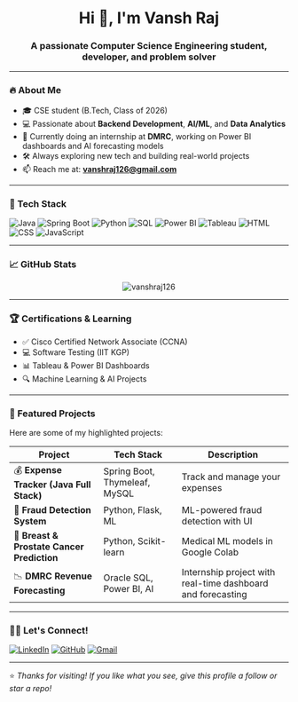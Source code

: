 <h1 align="center">Hi 👋, I'm Vansh Raj</h1>
<h3 align="center">A passionate Computer Science Engineering student, developer, and problem solver</h3>

---

### 🔥 About Me

- 🎓 CSE student (B.Tech, Class of 2026)
- 💻 Passionate about **Backend Development**, **AI/ML**, and **Data Analytics**
- 💼 Currently doing an internship at **DMRC**, working on Power BI dashboards and AI forecasting models
- 🛠️ Always exploring new tech and building real-world projects
- 📫 Reach me at: **vanshraj126@gmail.com**

---

### 🧠 Tech Stack

![Java](https://img.shields.io/badge/-Java-007396?style=flat-square&logo=java)
![Spring Boot](https://img.shields.io/badge/-Spring%20Boot-6DB33F?style=flat-square&logo=spring-boot)
![Python](https://img.shields.io/badge/-Python-3776AB?style=flat-square&logo=python)
![SQL](https://img.shields.io/badge/-SQL-4479A1?style=flat-square&logo=postgresql)
![Power BI](https://img.shields.io/badge/-Power%20BI-F2C811?style=flat-square&logo=power-bi)
![Tableau](https://img.shields.io/badge/-Tableau-E97627?style=flat-square&logo=tableau)
![HTML](https://img.shields.io/badge/-HTML5-E34F26?style=flat-square&logo=html5)
![CSS](https://img.shields.io/badge/-CSS3-1572B6?style=flat-square&logo=css3)
![JavaScript](https://img.shields.io/badge/-JavaScript-F7DF1E?style=flat-square&logo=javascript)

---

### 📈 GitHub Stats

<p align="center">
  <img src="https://github-readme-stats.vercel.app/api?username=vanshraj126&show_icons=true&theme=tokyonight" alt="vanshraj126" />
</p>

---

### 🏆 Certifications & Learning

- ✅ Cisco Certified Network Associate (CCNA)
- 💻 Software Testing (IIT KGP)
- 📊 Tableau & Power BI Dashboards
- 🔍 Machine Learning & AI Projects

---

### 🚀 Featured Projects

Here are some of my highlighted projects:

| Project | Tech Stack | Description |
|--------|------------|-------------|
| 💰 **Expense Tracker (Java Full Stack)** | Spring Boot, Thymeleaf, MySQL | Track and manage your expenses |
| 🤖 **Fraud Detection System** | Python, Flask, ML | ML-powered fraud detection with UI |
| 🧠 **Breast & Prostate Cancer Prediction** | Python, Scikit-learn | Medical ML models in Google Colab |
| 📉 **DMRC Revenue Forecasting** | Oracle SQL, Power BI, AI | Internship project with real-time dashboard and forecasting |

---

### 🧑‍💼 Let's Connect!

[![LinkedIn](https://img.shields.io/badge/LinkedIn-vanshraj126-blue?style=flat&logo=linkedin)](www.linkedin.com/in/vansh-raj-816298216)
[![GitHub](https://img.shields.io/badge/GitHub-vanshraj126-black?style=flat&logo=github)](https://github.com/vanshraj126)
[![Gmail](https://img.shields.io/badge/Gmail-vanshraj126@gmail.com-red?style=flat&logo=gmail)](mailto:vanshraj126@gmail.com)

---

⭐️ *Thanks for visiting! If you like what you see, give this profile a follow or star a repo!*
